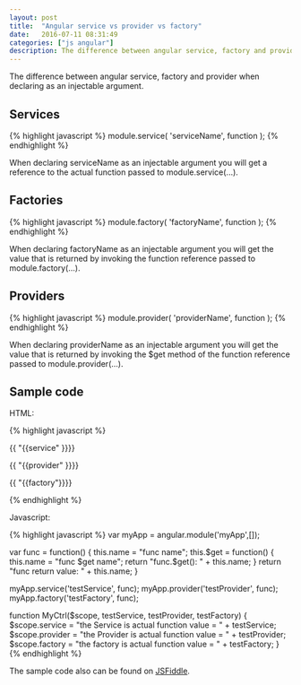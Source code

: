 ```yaml
---
layout: post
title:  "Angular service vs provider vs factory"
date:   2016-07-11 08:31:49
categories: ["js angular"]
description: The difference between angular service, factory and provider when declaring as an injectable argument.
---
```


The difference between angular service, factory and provider when declaring as an
injectable argument.

Services
--------

{% highlight javascript %}
module.service( 'serviceName', function );
{% endhighlight %}

When declaring serviceName as an injectable argument you will get a reference
to the actual function passed to module.service(...). 

Factories
---------

{% highlight javascript %}
module.factory( 'factoryName', function );
{% endhighlight %}

When declaring factoryName as an injectable argument you will get the value
that is returned by invoking the function reference passed to
module.factory(...).

Providers
---------

{% highlight javascript %}
module.provider( 'providerName', function );
{% endhighlight %}

When declaring providerName as an injectable argument you will get the value
that is returned by invoking the $get method of the function
reference passed to module.provider(...).

Sample code
-----------
HTML:

{% highlight javascript %}
<div ng-controller="MyCtrl">
  <p>{{ "{{service" }}}}</p>
  <p>{{ "{{provider" }}}}</p>
  <p>{{ "{{factory"}}}}</p>
</div>
{% endhighlight %}

Javascript:

{% highlight javascript %}
var myApp = angular.module('myApp',[]);

var func = function() {
    this.name = "func name";
  this.$get = function() {
    this.name = "func $get name";
    return "func.$get(): " + this.name;
  }
  return "func return value: " + this.name;
}

myApp.service('testService', func);
myApp.provider('testProvider', func);
myApp.factory('testFactory', func);

function MyCtrl($scope, testService, testProvider, testFactory) {
    $scope.service = "the Service is actual function value = " + testService;
    $scope.provider = "the Provider is actual function value = " + testProvider;
    $scope.factory = "the factory is actual function value = " + testFactory;
}
{% endhighlight %}

The sample code also can be found on [JSFiddle][jsfiddle].

[jsfiddle]: http://jsfiddle.net/5tbmtaz0/5/

